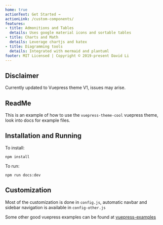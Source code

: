 ```yaml
---
home: true
actionText: Get Started →
actionLink: /custom-components/
features:
- title: Admonitions and Tables
  details: Uses google material icons and sortable tables
- title: Charts and Math
  details: Leverage chartjs and katex 
- title: Diagramming tools
  details: Integrated with mermaid and plantuml
footer: MIT Licensed | Copyright © 2019-present David Li
---
```



## Disclaimer

Currently updated to Vuepress theme V1, issues may arise.

## ReadMe

This is an example of how to use the `vuepress-theme-cool` vuepress theme, look into docs for example files.

## Installation and Running

To install:

`npm install`

To run:

`npm run docs:dev`


## Customization

Most of the customization is done in `config.js`, automatic navbar and sidebar navigation is available in `config-other.js`

Some other good vuepress examples can be found at [vuepress-examples](https://vuepress-examples.netlify.com/)